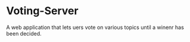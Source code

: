 # Voting-Server
A web application that lets uers vote on various topics until a winenr has been decided.
